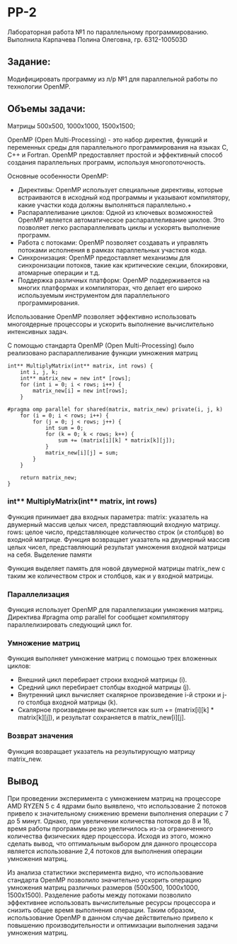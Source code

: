 # PP-2

Лабораторная работа №1 по параллельному программированию. Выполнила Карпачева Полина Олеговна, гр. 6312-100503D

## Задание: 
Модифицировать программу из л/р №1 для параллельной работы по технологии OpenMP.

## Объемы задачи:
Матрицы 500х500, 1000х1000, 1500х1500;

OpenMP (Open Multi-Processing) - это набор директив, функций и переменных среды для параллельного программирования на языках C, C++ и Fortran. OpenMP предоставляет простой и эффективный способ создания параллельных программ, используя многопоточность.

Основные особенности OpenMP:

+ Директивы: OpenMP использует специальные директивы, которые встраиваются в исходный код программы и указывают компилятору, какие участки кода должны выполняться параллельно.+
+ Распараллеливание циклов: Одной из ключевых возможностей OpenMP является автоматическое распараллеливание циклов. Это позволяет легко распараллеливать циклы и ускорять выполнение программ.
+ Работа с потоками: OpenMP позволяет создавать и управлять потоками исполнения в рамках параллельных участков кода.
+ Синхронизация: OpenMP предоставляет механизмы для синхронизации потоков, такие как критические секции, блокировки, атомарные операции и т.д.
+ Поддержка различных платформ: OpenMP поддерживается на многих платформах и компиляторах, что делает его широко используемым инструментом для параллельного программирования.

Использование OpenMP позволяет эффективно использовать многоядерные процессоры и ускорить выполнение вычислительно интенсивных задач.

С помощью стандарта OpenMP (Open Multi-Processing) было реализовано распараллеливание функции умножения матриц

```
int** MultiplyMatrix(int** matrix, int rows) {
    int i, j, k;
    int** matrix_new = new int* [rows];
    for (int i = 0; i < rows; i++) {
        matrix_new[i] = new int[rows];
    }

#pragma omp parallel for shared(matrix, matrix_new) private(i, j, k)
    for (i = 0; i < rows; i++) {
        for (j = 0; j < rows; j++) {
            int sum = 0;
            for (k = 0; k < rows; k++) {
                sum += (matrix[i][k] * matrix[k][j]);
            }
            matrix_new[i][j] = sum;
        }
    }

    return matrix_new;
}
```

### int** MultiplyMatrix(int** matrix, int rows)
Функция принимает два входных параметра:
matrix: указатель на двумерный массив целых чисел, представляющий входную матрицу.
rows: целое число, представляющее количество строк (и столбцов) во входной матрице.
Функция возвращает указатель на двумерный массив целых чисел, представляющий результат умножения входной матрицы на себя.
Выделение памяти

Функция выделяет память для новой двумерной матрицы matrix_new с таким же количеством строк и столбцов, как и у входной матрицы.

### Параллелизация

Функция использует OpenMP для параллелизации умножения матриц. Директива #pragma omp parallel for сообщает компилятору параллелизировать следующий цикл for.

### Умножение матриц

Функция выполняет умножение матриц с помощью трех вложенных циклов:

+ Внешний цикл перебирает строки входной матрицы (i).
+ Средний цикл перебирает столбцы входной матрицы (j).
+ Внутренний цикл вычисляет скалярное произведение i-й строки и j-го столбца входной матрицы (k).
+ Скалярное произведение вычисляется как sum += (matrix[i][k] * matrix[k][j]), и результат сохраняется в matrix_new[i][j].

### Возврат значения

Функция возвращает указатель на результирующую матрицу matrix_new.

## Вывод

При проведении эксперимента с умножением матриц на процессоре AMD RYZEN 5 с 4 ядрами было выявлено, что использование 2 потоков привело к значительному снижению времени выполнения операции с 7 до 5 минут. Однако, при увеличении количества потоков до 8 и 16, время работы программы резко увеличилось из-за ограниченного количества физических ядер процессора. Исходя из этого, можно сделать вывод, что оптимальным выбором для данного процессора является использование 2,4 потоков для выполнения операции умножения матриц.

Из анализа статистики эксперимента видно, что использование стандарта OpenMP позволило значительно ускорить операцию умножения матриц различных размеров (500х500, 1000х1000, 1500х1500). Разделение работы между потоками позволило эффективнее использовать вычислительные ресурсы процессора и снизить общее время выполнения операции. Таким образом, использование OpenMP в данном случае действительно привело к повышению производительности и оптимизации выполнения задачи умножения матриц.
